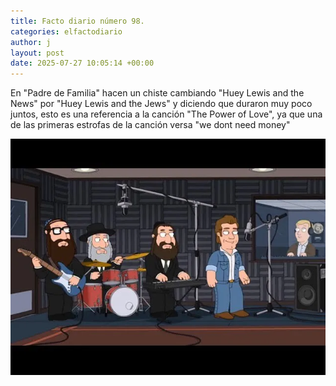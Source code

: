 ```yaml
---
title: Facto diario número 98.
categories: elfactodiario
author: j
layout: post
date: 2025-07-27 10:05:14 +00:00
---
```

En "Padre de Familia" hacen un chiste cambiando "Huey Lewis and the News" por "Huey Lewis and the Jews" y diciendo que duraron muy poco juntos, esto es una referencia a la canción "The Power of Love", ya que una de las primeras estrofas de la canción versa "we dont need money"

![2025_07_27_10_05_23_untitled-1.webp](assets/2025_07_27_10_05_23_untitled-1.webp)
